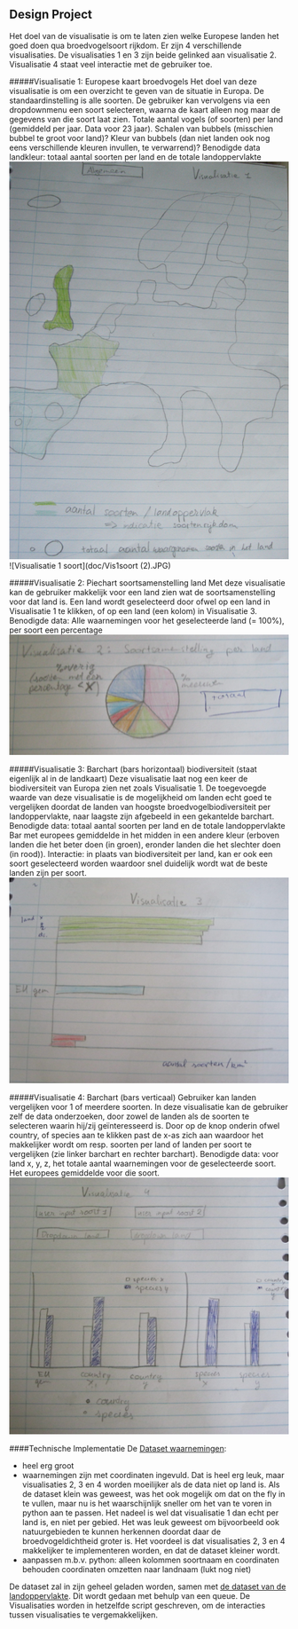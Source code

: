 ## Design Project

Het doel van de visualisatie is om te laten zien welke Europese landen het goed doen qua broedvogelsoort rijkdom. Er zijn 4 verschillende visualisaties. De visualisaties 1 en
3 zijn beide gelinked aan visualisatie 2. Visualisatie 4 staat veel interactie met de gebruiker toe.

#####Visualisatie 1: Europese kaart broedvogels
Het doel van deze visualisatie is om een overzicht te geven van de situatie in Europa. De standaardinstelling is alle soorten. De gebruiker kan vervolgens
via een dropdownmenu een soort selecteren, waarna de kaart alleen nog maar de gegevens van die soort laat zien. 
Totale aantal vogels (of soorten) per land (gemiddeld per jaar. Data voor 23 jaar). Schalen van bubbels (misschien bubbel te groot voor land)? Kleur van bubbels (dan niet landen ook nog eens verschillende kleuren invullen, te verwarrend)?
Benodigde data landkleur: totaal aantal soorten per land en de totale landoppervlakte
![Visualisatie alle soorten](doc/Vis1alg.JPG)
![Visualisatie 1 soort](doc/Vis1soort (2).JPG)

#####Visualisatie 2: Piechart soortsamenstelling land
Met deze visualisatie kan de gebruiker makkelijk voor een land zien wat de soortsamenstelling voor dat land is. Een land wordt geselecteerd door ofwel op een land
in Visualisatie 1 te klikken, of op een land (een kolom) in Visualisatie 3. 
Benodigde data: Alle waarnemingen voor het geselecteerde land (= 100%), per soort een percentage
![Visualisatie 2](doc/Vis2.JPG)

#####Visualisatie 3: Barchart (bars horizontaal) biodiversiteit (staat eigenlijk al in de landkaart)
Deze visualisatie laat nog een keer de biodiversiteit van Europa zien net zoals Visualisatie 1. De toegevoegde waarde van deze visualisatie is de mogelijkheid om 
landen echt goed te vergelijken doordat de landen van hoogste broedvogelbiodiversiteit per landoppervlakte, naar laagste zijn afgebeeld in een gekantelde barchart. 
Benodigde data: totaal aantal soorten per land en de totale landoppervlakte
Bar met europees gemiddelde in het midden in een andere kleur (erboven landen die het beter doen (in groen), eronder landen die het slechter doen (in rood)).
Interactie: in plaats van biodiversiteit per land, kan er ook een soort geselecteerd worden waardoor snel duidelijk wordt wat de beste landen zijn per soort.
![Visualisatie 3](doc/Vis3.JPG)

#####Visualisatie 4: Barchart (bars verticaal) Gebruiker kan landen vergelijken voor 1 of meerdere soorten. 
In deze visualisatie kan de gebruiker zelf de data onderzoeken, door zowel de landen als de soorten te selecteren waarin hij/zij geïnteresseerd is. Door op de knop onderin ofwel country, 
of species aan te klikken past de x-as zich aan waardoor het makkelijker wordt om resp. soorten per land of landen per soort te vergelijken (zie linker barchart en rechter barchart).
Benodigde data: voor land x, y, z, het totale aantal waarnemingen voor de geselecteerde soort. Het europees gemiddelde voor die soort. 
![Visualisatie 4](doc/Vis4.JPG)

####Technische Implementatie
De [Dataset waarnemingen](http://ipt.sovon.nl/resource?r=eoa1997): 
- heel erg groot 
- waarnemingen zijn met coordinaten ingevuld. Dat is heel erg leuk, maar visualisaties 2, 3 en 4 worden moeilijker als de data niet op land is. 
	Als de dataset klein was geweest, was het ook mogelijk om dat on the fly in te vullen, maar nu is het waarschijnlijk sneller om het van te voren in python aan te passen. 
	Het nadeel is wel dat visualisatie 1 dan echt per land is, en niet per gebied. Het was leuk geweest om bijvoorbeeld ook natuurgebieden te kunnen herkennen doordat daar de broedvogeldichtheid
	groter is. 
	Het voordeel is dat visualisaties 2, 3 en 4 makkelijker te implementeren worden, en dat de dataset kleiner wordt.
- aanpassen m.b.v. python: 
	alleen kolommen soortnaam en coordinaten behouden
	coordinaten omzetten naar landnaam (lukt nog niet)

De dataset zal in zijn geheel geladen worden, samen met [de dataset van de landoppervlakte](https://en.wikipedia.org/wiki/List_of_European_countries_by_area). Dit wordt gedaan met behulp van een queue. 
De Visualisaties worden in hetzelfde script geschreven, om de interacties tussen visualisaties te vergemakkelijken. 